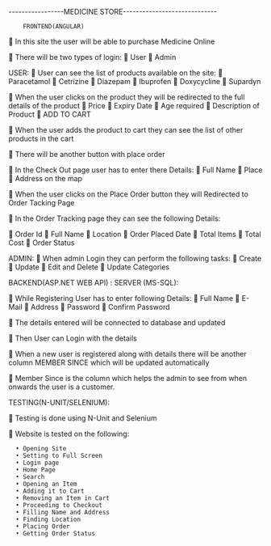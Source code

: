 -----------------MEDICINE STORE-----------------------------

		FRONTEND(ANGULAR)
	In this site the user will be able to purchase Medicine Online

	There will be two types of login: 
    	User
    	Admin

USER:
	User can see the list of products available on the site:
  	Paracetamol
  	Cetrizine
  	Diazepam
  	Ibuprofen
  	Doxycycline
  	Supardyn

	When the user clicks on the product they will be redirected to the full details of the product
  	Price
  	Expiry Date
  	Age required
  	Description  of Product
  	ADD TO CART

	When the user adds the product to cart they can see the list of other products in the cart

	There will be another button with place order



	In the Check Out page user has to enter there Details:
  	Full Name
  	Place
  	Address on the map


	When the user clicks on the Place Order button they will Redirected to Order Tacking Page

	In the Order Tracking page they can see the following Details:

   	Order Id
   	Full Name
  	Location
  	Order Placed Date
  	Total Items 
  	Total Cost
  	Order Status


ADMIN:
	When admin Login they can perform the following tasks:
  	Create 
  	Update 
  	Edit and Delete
  	Update Categories




BACKEND(ASP.NET WEB API) :
  SERVER (MS-SQL):

	While Registering User has to enter following Details:
    	Full Name
    	E-Mail
    	Address
    	Password
    	Confirm Password

	The details entered will be connected to database and updated

	Then User can Login with the details

	When a new user is registered along with details there will be another column  MEMBER SINCE which will be updated automatically

	Member Since is the column which helps the admin to see from when onwards the user is a customer.








TESTING(N-UNIT/SELENIUM): 

  	Testing is done using N-Unit and Selenium

  	Website is tested on the following:

      •	Opening Site
      •	Setting to Full Screen
      •	Login page
      •	Home Page
      •	Search
      •	Opening an Item
      •	Adding it to Cart
      •	Removing an Item in Cart
      •	Proceeding to Checkout
      •	Filling Name and Address
      •	Finding Location
      •	Placing Order
      •	Getting Order Status





